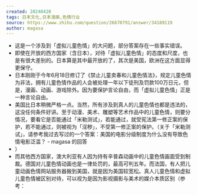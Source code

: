 ```yaml
---
created: 20240420
tags: 日本文化,日本漫画,色情行业
source: https://www.zhihu.com/question/26670791/answer/34189119
author: magasa
---
```

- 这是一个涉及到「虚拟儿童色情」的大问题，部分答案存在一些事实错误。
- 即使在开放的西方国家（含日本），对待「虚拟儿童色情」的态度和尺度，也是有很大差别的。日本算是其中最开放的了，其次是美国，欧洲在这方面显得更保守。
- 日本刚刚于今年6月18日修订了《禁止儿童卖春和儿童色情法》，规定儿童色情为非法，拥有儿童色情作品的人会被处理一年以下徒刑及罚款100万日元，但是，漫画、动画、游戏除外。因为要保护言论自由，而「虚拟儿童色情」正是一种言论自由。
- 美国比日本稍微严格一点。当然，所有涉及到真人的儿童色情也都是违法的，这没任何条件好讲。至于动漫、美术、雕塑等艺术作品中的儿童色情，则要分情况，要看它是否能通过「米勒测试」，若能通过，就受宪法第一修正案的保护，若不能通过，则被视为「淫秽」，不受第一修正案的保护。（关于「米勒测试」，请参考我过去写过的一个答案：美国的电影分级制度为什么没有导致色情电影泛滥？ - magasa 的回答
- ）
- 而其他西方国家，澳大利亚有人因为持有辛普森动画中的儿童色情画面受到制裁。德国对儿童色情动画也是一律处罚的，最高可判五年。而法国，有人把儿童动画色情网站服务器搬到美国，就是因为美国较宽松。真人儿童色情和虚拟儿童色情被区别对待，可以视为是因为影视摄影与美术的媒介本质区别（参考：